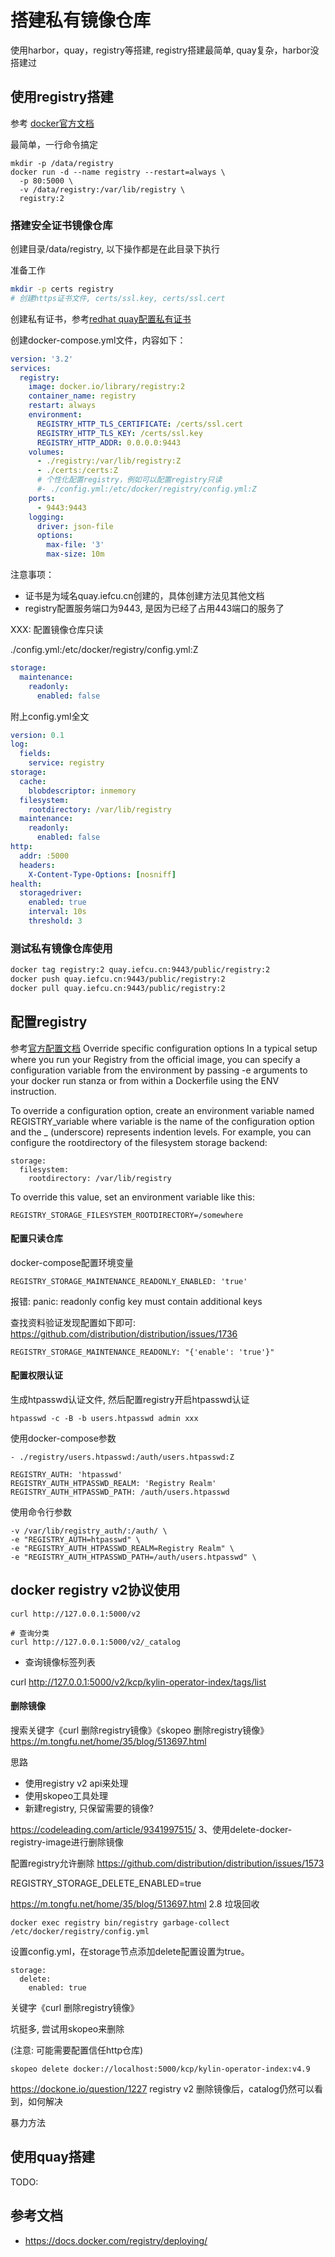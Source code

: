 # 搭建私有镜像仓库

使用harbor，quay，registry等搭建,
registry搭建最简单, quay复杂，harbor没搭建过

## 使用registry搭建

参考 [docker官方文档](https://docs.docker.com/registry/deploying/)

最简单，一行命令搞定
```
mkdir -p /data/registry
docker run -d --name registry --restart=always \
  -p 80:5000 \
  -v /data/registry:/var/lib/registry \
  registry:2
```

### 搭建安全证书镜像仓库

创建目录/data/registry, 以下操作都是在此目录下执行

准备工作
```bash
mkdir -p certs registry
# 创建https证书文件, certs/ssl.key, certs/ssl.cert
```

创建私有证书，参考[redhat quay配置私有证书](https://access.redhat.com/documentation/en-us/red_hat_quay/3/html/manage_red_hat_quay/using-ssl-to-protect-quay)

创建docker-compose.yml文件，内容如下：
```yaml
version: '3.2'
services:
  registry:
    image: docker.io/library/registry:2
    container_name: registry
    restart: always
    environment:
      REGISTRY_HTTP_TLS_CERTIFICATE: /certs/ssl.cert
      REGISTRY_HTTP_TLS_KEY: /certs/ssl.key
      REGISTRY_HTTP_ADDR: 0.0.0.0:9443
    volumes:
      - ./registry:/var/lib/registry:Z
      - ./certs:/certs:Z
      # 个性化配置registry，例如可以配置registry只读
      #- ./config.yml:/etc/docker/registry/config.yml:Z
    ports:
      - 9443:9443
    logging:
      driver: json-file
      options:
        max-file: '3'
        max-size: 10m
```

注意事项：
* 证书是为域名quay.iefcu.cn创建的，具体创建方法见其他文档
* registry配置服务端口为9443, 是因为已经了占用443端口的服务了

XXX: 配置镜像仓库只读

./config.yml:/etc/docker/registry/config.yml:Z
```yaml
storage:
  maintenance:
    readonly:
      enabled: false
```

附上config.yml全文
```yaml
version: 0.1
log:
  fields:
    service: registry
storage:
  cache:
    blobdescriptor: inmemory
  filesystem:
    rootdirectory: /var/lib/registry
  maintenance:
    readonly:
      enabled: false
http:
  addr: :5000
  headers:
    X-Content-Type-Options: [nosniff]
health:
  storagedriver:
    enabled: true
    interval: 10s
    threshold: 3
```

### 测试私有镜像仓库使用

```bash
docker tag registry:2 quay.iefcu.cn:9443/public/registry:2
docker push quay.iefcu.cn:9443/public/registry:2
docker pull quay.iefcu.cn:9443/public/registry:2
```

## 配置registry

参考[官方配置文档](https://docs.docker.com/registry/configuration/)
Override specific configuration options
In a typical setup where you run your Registry from the official image, you can specify a configuration variable from the environment by passing -e arguments to your docker run stanza or from within a Dockerfile using the ENV instruction.

To override a configuration option, create an environment variable named REGISTRY_variable where variable is the name of the configuration option and the _ (underscore) represents indention levels. For example, you can configure the rootdirectory of the filesystem storage backend:

```
storage:
  filesystem:
    rootdirectory: /var/lib/registry
```
To override this value, set an environment variable like this:

```
REGISTRY_STORAGE_FILESYSTEM_ROOTDIRECTORY=/somewhere
```

#### 配置只读仓库

docker-compose配置环境变量
```
REGISTRY_STORAGE_MAINTENANCE_READONLY_ENABLED: 'true'
```
报错: panic: readonly config key must contain additional keys

查找资料验证发现配置如下即可: https://github.com/distribution/distribution/issues/1736
```
REGISTRY_STORAGE_MAINTENANCE_READONLY: "{'enable': 'true'}"
```

#### 配置权限认证

生成htpasswd认证文件, 然后配置registry开启htpasswd认证
```
htpasswd -c -B -b users.htpasswd admin xxx
```

使用docker-compose参数
```
- ./registry/users.htpasswd:/auth/users.htpasswd:Z

REGISTRY_AUTH: 'htpasswd'
REGISTRY_AUTH_HTPASSWD_REALM: 'Registry Realm'
REGISTRY_AUTH_HTPASSWD_PATH: /auth/users.htpasswd
```

使用命令行参数
```
-v /var/lib/registry_auth/:/auth/ \
-e "REGISTRY_AUTH=htpasswd" \
-e "REGISTRY_AUTH_HTPASSWD_REALM=Registry Realm" \
-e "REGISTRY_AUTH_HTPASSWD_PATH=/auth/users.htpasswd" \
```

## docker registry v2协议使用

```
curl http://127.0.0.1:5000/v2

# 查询分类
curl http://127.0.0.1:5000/v2/_catalog
```

* 查询镜像标签列表

curl http://127.0.0.1:5000/v2/kcp/kylin-operator-index/tags/list

#### 删除镜像

搜索关键字《curl 删除registry镜像》《skopeo 删除registry镜像》
https://m.tongfu.net/home/35/blog/513697.html

思路
* 使用registry v2 api来处理
* 使用skopeo工具处理
* 新建registry, 只保留需要的镜像?

https://codeleading.com/article/9341997515/
3、使用delete-docker-registry-image进行删除镜像


配置registry允许删除
https://github.com/distribution/distribution/issues/1573

REGISTRY_STORAGE_DELETE_ENABLED=true

https://m.tongfu.net/home/35/blog/513697.html
2.8 垃圾回收
```
docker exec registry bin/registry garbage-collect /etc/docker/registry/config.yml
```

设置config.yml，在storage节点添加delete配置设置为true。
```
storage:
  delete:
    enabled: true
```

关键字《curl 删除registry镜像》

坑挺多, 尝试用skopeo来删除

(注意: 可能需要配置信任http仓库)
```
skopeo delete docker://localhost:5000/kcp/kylin-operator-index:v4.9
```

https://dockone.io/question/1227
registry v2 删除镜像后，catalog仍然可以看到，如何解决


暴力方法

## 使用quay搭建

TODO:

## 参考文档

* https://docs.docker.com/registry/deploying/

